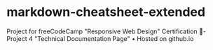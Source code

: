 # markdown-cheatsheet-extended
Project for freeCodeCamp "Responsive Web Design" Certification 🏅- Project 4 "Technical Documentation Page" • Hosted on github.io
